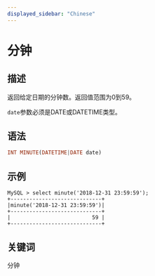 ```yaml
---
displayed_sidebar: "Chinese"
---
```


# 分钟

## 描述

返回给定日期的分钟数。返回值范围为0到59。

`date`参数必须是DATE或DATETIME类型。

## 语法

```Haskell
INT MINUTE(DATETIME|DATE date)
```

## 示例

```Plain Text
MySQL > select minute('2018-12-31 23:59:59');
+-----------------------------+
|minute('2018-12-31 23:59:59')|
+-----------------------------+
|                          59 |
+-----------------------------+
```

## 关键词

分钟
